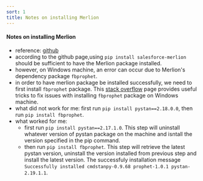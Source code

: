 ```yaml
---
sort: 1
title: Notes on installing Merlion
---
```



#### Notes on installing Merlion


- reference: [github](https://github.com/salesforce/Merlion)
- according to the github page,using `pip install salesforce-merlion` should be sufficient to have the Merlion package installed. 
- however, on Windows machine, an error can occur due to Merlion's dependency package `fbprophet`. 
- in order to have merlion package be installed successfully, we need to first install `fbprophet` package. This [stack overflow](https://stackoverflow.com/questions/53178281/installing-fbprophet-python-on-windows-10) page provides useful tricks to fix issues with installing `fbprophet` package on Windows machine.
- what did not work for me: first run `pip install pystan==2.18.0.0`, then run `pip install fbprophet`. 
- what worked for me: 
   - first run `pip install pystan==2.17.1.0`. This step will uninstall whatever version of pystan package on the machine and isntall the version specified in the pip command.
   - then run `pip install fbprophet`. This step will retrieve the latest pystan version, uninstall the version installed from previous step and install the latest version. The successfuly installation message `Successfully installed cmdstanpy-0.9.68 prophet-1.0.1 pystan-2.19.1.1`.
   